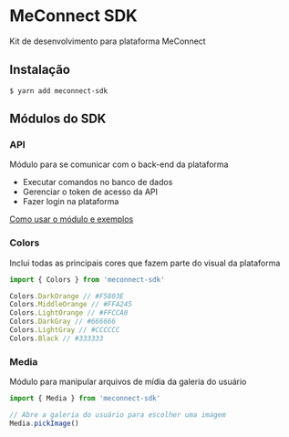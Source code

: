 # MeConnect SDK

Kit de desenvolvimento para plataforma MeConnect

## Instalação

````shell
$ yarn add meconnect-sdk
````

## Módulos do SDK

### API

Módulo para se comunicar com o back-end da plataforma

- Executar comandos no banco de dados
- Gerenciar o token de acesso da API
- Fazer login na plataforma

[Como usar o módulo e exemplos](./src/api/README.md)

### Colors

Inclui todas as principais cores que fazem parte do visual da plataforma

````javascript
import { Colors } from 'meconnect-sdk'

Colors.DarkOrange // #F5803E
Colors.MiddleOrange // #FFA245
Colors.LightOrange // #FFCCA0
Colors.DarkGray // #666666
Colors.LightGray // #CCCCCC
Colors.Black // #333333
````

### Media

Módulo para manipular arquivos de mídia da galeria do usuário

````javascript
import { Media } from 'meconnect-sdk'

// Abre a galeria do usuário para escolher uma imagem
Media.pickImage()
````
